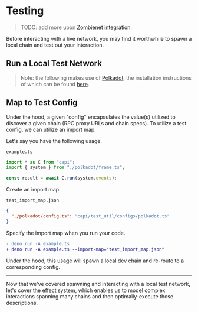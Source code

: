 # Testing

> TODO: add more upon [Zombienet integration](https://github.com/paritytech/capi/issues/215).

Before interacting with a live network, you may find it worthwhile to spawn a local chain and test out your interaction.

## Run a Local Test Network

> Note: the following makes use of [Polkadot](https://github.com/paritytech/polkadot), the installation instructions of which can be found [here](https://github.com/paritytech/polkadot#installation).

## Map to Test Config

Under the hood, a given "config" encapsulates the value(s) utilized to discover a given chain (RPC proxy URLs and chain specs). To utilize a test config, we can utilize an import map.

Let's say you have the following usage.

`example.ts`

```ts
import * as C from "capi";
import { system } from "./polkadot/frame.ts";

const result = await C.run(system.events);
```

Create an import map.

`test_import_map.json`

```json
{
  "./polkadot/config.ts": "capi/test_util/configs/polkadot.ts"
}
```

Specify the import map when you run your code.

```diff
- deno run -A example.ts
+ deno run -A example.ts --import-map="test_import_map.json"
```

Under the hood, this usage will spawn a local dev chain and re-route to a corresponding config.

---

Now that we've covered spawning and interacting with a local test network, let's cover [the effect system](./Effects.md), which enables us to model complex interactions spanning many chains and then optimally-execute those descriptions.
